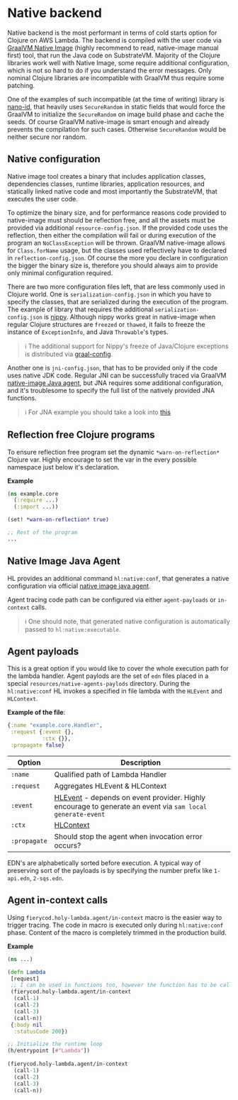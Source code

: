 #  Native backend
  Native backend is the most performant in terms of cold starts option for Clojure on AWS Lambda. The backend is compiled with the user code via [GraalVM Native Image](https://www.graalvm.org/reference-manual/native-image/) (highly recommend to read, native-image manual first) tool, that run the Java code on SubstrateVM. Majority of the Clojure libraries work well with Native Image, some require additional configuration, which is not so hard to do if you understand the error messages. Only nominal Clojure libraries are incompatible with GraalVM thus require some patching. 
  
  One of the examples of such incompatible (at the time of writing) library is [nano-id](https://github.com/zelark/nano-id/), that heavily uses `SecureRandom` in static fields that would force the GraalVM to initialize the `SecureRandom` on image build phase and cache the seeds. Of course GraalVM native-image is  smart enough and already prevents the compilation for such cases. Otherwise `SecureRandom` would be neither secure nor random.
  
## Native configuration
  Native image tool creates a binary that includes application classes, dependencies classes, runtime libraries, application resources, and statically linked native code and most importantly the SubstrateVM, that executes the user code. 
  
  To optimize the binary size, and for performance reasons code provided to native-image must should be reflection free, and all the assets must be provided via additional `resource-config.json`. If the provided code uses the reflection, then either the compilation will fail or during execution of the program an `NoClassException` will be thrown. GraalVM native-image allows for `Class.forName` usage, but the classes used reflectively have to declared in `reflection-config.json`. Of course the more you declare in configuration the bigger the binary size is, therefore you should always aim to provide only minimal configuration required.
  
  There are two more configuration files left, that are less commonly used in Clojure world. One is `serialization-config.json` in which you have to specify the classes, that are serialized during the execution of the program. The example of library that requires the additional `serialization-config.json` is [nippy](https://github.com/ptaoussanis/nippy). Although nippy works great in native-image when regular Clojure structures are `freezed` or `thawed`, it fails to freeze the instance of `ExceptionInfo`, and Java `Throwable`'s types. 
  
  > :information_source: The additional support for Nippy's freeze of Java/Clojure exceptions is distributed via [graal-config](https://github.com/clj-easy/graal-config).
  
  Another one is `jni-config.json`, that has to be provided only if the code uses native JDK code. Regular JNI can be successfully traced via GraalVM [native-image Java agent](https://www.graalvm.org/reference-manual/native-image/Agent/), but JNA requires some additional configuration, and it's troublesome to specify the full list of the natively provided JNA functions.
  
  > :information_source: For JNA example you should take a look into [this](https://github.com/amahfouz1/jna-graalvm)

## Reflection free Clojure programs
  To ensure reflection free program set the dynamic `*warn-on-reflection*` Clojure var. Highly encourage to set the var in the every possible namespace just below it's declaration.
  
  **Example**
  
  ```clojure
  (ns example.core
    (:require ...)
    (:import ...))

  (set! *warn-on-reflection* true)
  
  ;; Rest of the program
  ...
  ```
  
## Native Image Java Agent

  HL provides an additional command `hl:native:conf`, that generates a native configuration via official [native image java agent](https://www.graalvm.org/reference-manual/native-image/Agent/).
  
  Agent tracing code path can be configured via either `agent-payloads` or `in-context` calls. 
  
  > :information_source:  One should note, that generated native configuration is automatically passed to `hl:native:executable`.

## Agent payloads

 This is a great option if you would like to cover the whole execution path for the lambda handler. Agent paylods are the set of `edn` files placed in a special `resources/native-agents-paylods` directory. During the `hl:native:conf` HL invokes a specified in file lambda with the `HLEvent` and `HLContext`.

 **Example of the file**:
 
  ```clojure
  {:name "example.core.Handler",
   :request {:event {},
             :ctx {}},
   :propagate false}
  ```
 
 | Option       | Description                                                                                                                                           |
 |--------------|-------------------------------------------------------------------------------------------------------------------------------------------------------|
 | `:name`      | Qualified path of Lambda Handler                                                                                                                      |
 | `:request`   | Aggregates HLEvent & HLContext                                                                                                                        |
 | `:event`     | [HLEvent](http://localhost:3000/#/model?id=hlevent) - depends on event provider. Highly encourage to generate an event via `sam local generate-event` |
 | `:ctx`       | [HLContext](http://localhost:3000/#/model?id=hlcontext)                                                                                               |
 | `:propagate` | Should stop the agent when invocation error occurs?                                                                                                   |

 EDN's are alphabetically sorted before execution. A typical way of preserving sort of the payloads is by specifying the number prefix like `1-api.edn`, `2-sqs.edn`. 
 
## Agent in-context calls

  Using `fierycod.holy-lambda.agent/in-context` macro is the easier way to trigger tracing. The code in macro is executed only during `hl:native:conf` phase. Content of the macro is completely trimmed in the production build. 
  
  **Example**
  
  ```clojure
  (ns ...)
  
  (defn Lambda
   [request]
   ;; I can be used in functions too, however the function has to be called
   (fierycod.holy-lambda.agent/in-context 
    (call-1)
    (call-2)
    (call-3)
    (call-n))
   {:body nil
    :statusCode 200})
  
  ;; Initialize the runtime loop
  (h/entrypoint [#"Lambda"])
    
  (fierycod.holy-lambda.agent/in-context 
    (call-1)
    (call-2)
    (call-3)
    (call-n))
  ```
